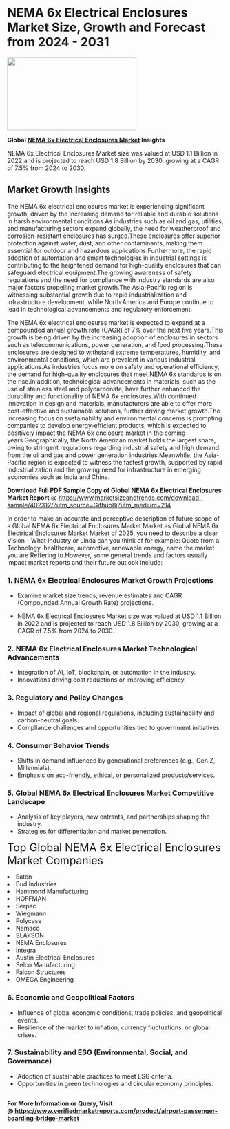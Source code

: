 <H1>NEMA 6x Electrical Enclosures Market Size, Growth and Forecast from 2024 - 2031</H1><img class="aligncenter size-medium wp-image-584254" src="https://thirdeyenews.in/wp-content/uploads/2024/09/Global-Market-Research-300x168.jpeg" alt="" width="300" height="168" /><p><strong>Global&nbsp;<a href="https://www.marketsizeandtrends.com/download-sample/402312/?utm_source=Github8j?utm_medium=214">NEMA 6x Electrical Enclosures Market</a> Insights</strong></p><p>NEMA 6x Electrical Enclosures Market size was valued at USD 1.1 Billion in 2022 and is projected to reach USD 1.8 Billion by 2030, growing at a CAGR of 7.5% from 2024 to 2030.</p><p><h2>Market Growth Insights</h2> <p>The NEMA 6x electrical enclosures market is experiencing significant growth, driven by the increasing demand for reliable and durable solutions in harsh environmental conditions.As industries such as oil and gas, utilities, and manufacturing sectors expand globally, the need for weatherproof and corrosion-resistant enclosures has surged.These enclosures offer superior protection against water, dust, and other contaminants, making them essential for outdoor and hazardous applications.Furthermore, the rapid adoption of automation and smart technologies in industrial settings is contributing to the heightened demand for high-quality enclosures that can safeguard electrical equipment.The growing awareness of safety regulations and the need for compliance with industry standards are also major factors propelling market growth.The Asia-Pacific region is witnessing substantial growth due to rapid industrialization and infrastructure development, while North America and Europe continue to lead in technological advancements and regulatory enforcement.<p>The NEMA 6x electrical enclosures market is expected to expand at a compounded annual growth rate (CAGR) of 7% over the next five years.This growth is being driven by the increasing adoption of enclosures in sectors such as telecommunications, power generation, and food processing.These enclosures are designed to withstand extreme temperatures, humidity, and environmental conditions, which are prevalent in various industrial applications.As industries focus more on safety and operational efficiency, the demand for high-quality enclosures that meet NEMA 6x standards is on the rise.In addition, technological advancements in materials, such as the use of stainless steel and polycarbonate, have further enhanced the durability and functionality of NEMA 6x enclosures.With continued innovation in design and materials, manufacturers are able to offer more cost-effective and sustainable solutions, further driving market growth.The increasing focus on sustainability and environmental concerns is prompting companies to develop energy-efficient products, which is expected to positively impact the NEMA 6x enclosure market in the coming years.Geographically, the North American market holds the largest share, owing to stringent regulations regarding industrial safety and high demand from the oil and gas and power generation industries.Meanwhile, the Asia-Pacific region is expected to witness the fastest growth, supported by rapid industrialization and the growing need for infrastructure in emerging economies such as India and China.<p><span class=""><strong>Download Full PDF Sample Copy of Global NEMA 6x Electrical Enclosures Market Report</strong> @ <a href="https://www.marketsizeandtrends.com/download-sample/402312/?utm_source=Github8j?utm_medium=214" target="_blank">https://www.marketsizeandtrends.com/download-sample/402312/?utm_source=Github8j?utm_medium=214</a></span></p><p>In order to make an accurate and perceptive description of future scope of a Global&nbsp;NEMA 6x Electrical Enclosures Market Market as Global&nbsp;NEMA 6x Electrical Enclosures Market Market of 2025, you need to describe a clear Vision &ndash; What Industry or Linda can you think of for example: Quote from a Technology, healthcare, automotive, renewable energy, name the market you are Reffering to.However, some general trends and factors usually impact market reports and their future outlook include:</p><h3>1.&nbsp;<strong>NEMA 6x Electrical Enclosures Market Growth Projections</strong></h3><ul><li>Examine market size trends, revenue estimates and CAGR (Compounded Annual Growth Rate) projections.</li><li><p>NEMA 6x Electrical Enclosures Market size was valued at USD 1.1 Billion in 2022 and is projected to reach USD 1.8 Billion by 2030, growing at a CAGR of 7.5% from 2024 to 2030.</p></li></ul><h3>2.&nbsp;<strong>NEMA 6x Electrical Enclosures Market Technological Advancements</strong></h3><ul><li>Integration of AI, IoT, blockchain, or automation in the industry.</li><li>Innovations driving cost reductions or improving efficiency.</li></ul><h3>3.&nbsp;<strong>Regulatory and Policy Changes</strong></h3><ul><li>Impact of global and regional regulations, including sustainability and carbon-neutral goals.</li><li>Compliance challenges and opportunities tied to government initiatives.</li></ul><h3>4.&nbsp;<strong>Consumer Behavior Trends</strong></h3><ul><li>Shifts in demand influenced by generational preferences (e.g., Gen Z, Millennials).</li><li>Emphasis on eco-friendly, ethical, or personalized products/services.</li></ul><h3>5.&nbsp;<strong>Global NEMA 6x Electrical Enclosures Market Competitive Landscape</strong></h3><ul><li>Analysis of key players, new entrants, and partnerships shaping the industry.</li><li>Strategies for differentiation and market penetration.</li></ul><p data-pm-slice="1 1 []"><span style="color: inherit; font-family: inherit; font-size: 25px;">Top Global NEMA 6x Electrical Enclosures Market Companies</span></p><div class="" data-test-id=""><p><li>Eaton</li><li> Bud Industries</li><li> Hammond Manufacturing</li><li> HOFFMAN</li><li> Serpac</li><li> Wiegmann</li><li> Polycase</li><li> Nemaco</li><li> SLAYSON</li><li> NEMA Enclosures</li><li> Integra</li><li> Austin Electrical Enclosures</li><li> Selco Manufacturing</li><li> Falcon Structures</li><li> OMEGA Engineering</li></p></div><h3>6.&nbsp;<strong>Economic and Geopolitical Factors</strong></h3><ul><li>Influence of global economic conditions, trade policies, and geopolitical events.</li><li>Resilience of the market to inflation, currency fluctuations, or global crises.</li></ul><h3>7.&nbsp;<strong>Sustainability and ESG (Environmental, Social, and Governance)</strong></h3><ul><li>Adoption of sustainable practices to meet ESG criteria.</li><li>Opportunities in green technologies and circular economy principles.</li></ul><h2><strong style="font-size: 14px;">For More Information or Query, Visit @&nbsp;</strong><a style="background-color: #ffffff; font-size: 14px;" href="https://www.marketsizeandtrends.com/report/nema-6x-electrical-enclosures-market/" target="_blank">https://www.verifiedmarketreports.com/product/airport-passenger-boarding-bridge-market</a></h2>